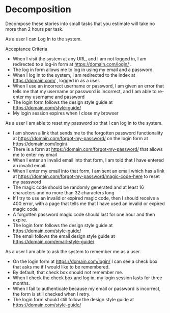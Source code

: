 # Decomposition

Decompose these stories into small tasks that you estimate will take no more than 2 hours per task.

As a user I can Log In to the system.

Acceptance Criteria

* When I visit the system at any URL, and I am not logged in, I am redirected to a log-in form at https://domain.com/login/ . 
* The log in form allows me to log in using my email and a password. 
* When I log in to the system, I am redirected to the index at https://domain.com/ , logged in as a user.
* When I use an incorrect username or password, I am given an error that tells me that my username or password is incorrect, and I am able to re-enter my username and password
* The login form follows the design style guide at https://domain.com/style-guide/
* My login session expires when I close my browser


As a user I am able to reset my password so that I can log in to the system.

* I am shown a link that sends me to the forgotten password functionality at https://domain.com/forgot-my-password/ on the login form at https://domain.com/login/
* There is a form at https://domain.com/forgot-my-password/ that allows me to enter my email
* When I enter an invalid email into that form, I am told that I have entered an invalid email.
* When I enter my email into that form, I am sent an email which has a link at https://domain.com/forgot-my-password/magic-code-here to reset my password
* The magic code should be randomly generated and at least 16 characters and no more than 32 characters long
* If I try to use an invalid or expired magic code, then I should receive a 400 error, with a page that tells me that I have used an invalid or expired magic code
* A forgotten password magic code should last for one hour and then expire.
* The login form follows the design style guide at https://domain.com/style-guide/
* The email follows the email design style guide at https://domain.com/email-style-guide/

As a user I am able to ask the system to remember me as a user.

* On the login form at https://domain.com/login/ I can see a check box that asks me if I would like to be remembered.
* By default, that check box should not remember me.
* When I check the check box and log in, my login session lasts for three months.
* When I fail to authenticate because my email or password is incorrect, the form is still checked when I retry.
* The login form should still follow the design style guide at https://domain.com/style-guide/